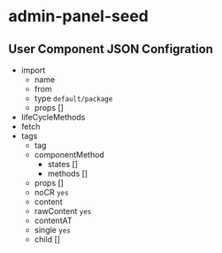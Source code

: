 # admin-panel-seed

## User Component JSON Configration

  * import
    * name
    * from
    * type `default/package`
    * props []
  * lifeCycleMethods
  * fetch
  * tags
    * tag
    * componentMethod
      * states []
      * methods []
    * props []
    * noCR `yes`
    * content
    * rawContent `yes`
    * contentAT
    * single `yes`
    * child [] 
